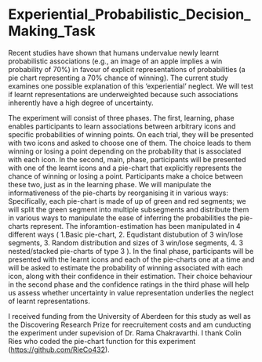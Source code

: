 # Experiential_Probabilistic_Decision_Making_Task
Recent studies have shown that humans undervalue newly learnt probabilistic associations (e.g., an image of an apple implies a win probability of 70%) in favour of explicit representations of probabilities (a pie chart representing a 70% chance of winning). The current study examines one possible explanation of this ‘experiential’ neglect. We will test if learnt representations are underweighted because such associations inherently have a high degree of uncertainty.

The experiment will consist of three phases. The first, learning, phase enables participants to learn associations between arbitrary icons and specific probabilities of winning points. On each trial, they will be presented with two icons and asked to choose one of them. The choice leads to them winning or losing a point depending on the probability that is associated with each icon. In the second, main, phase, participants will be presented with one of the learnt icons and a pie-chart that explicitly represents the chance of winning or losing a point. Participants make a choice between these two, just as in the learning phase. We will manipulate the informativeness of the pie-charts by reorganising it in various ways: Specifically, each pie-chart is made of up of green and red segments; we will split the green segment into multiple subsegments and distribute them in various ways to manipulate the ease of inferring the probabilities the pie-charts represent. The inforamtion-estimation has been manipulated in 4 different ways ( 1.Basic pie-chart, 2. Equdistant distubution of 3 win/lose segments, 3. Random distribution and sizes of 3 win/lose segments, 4. 3 nested/stacked pie-charts of type 3 ). In the final phase, participants will be presented with the learnt icons and each of the pie-charts one at a time and will be asked to estimate the probability of winning associated with each icon, along with their confidence in their estimation. Their choice behaviour in the second phase and the confidence ratings in the third phase will help us assess whether uncertainty in value representation underlies the neglect of learnt representations.

I received funding from the University of Aberdeen for this study as well as the Discovering Research Prize for reecruitement costs and am cunducting the experiment under supevision of Dr. Rama Chakravarthi.
I thank Colin Ries who coded the pie-chart function for this experiment (https://github.com/RieCo432).

